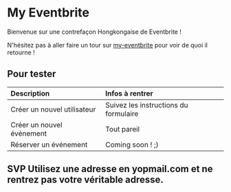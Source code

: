 # My Eventbrite

Bienvenue sur une contrefaçon Hongkongaise de Eventbrite !

N'hésitez pas à aller faire un tour sur [my-eventbrite](https://my-eventbrite-elc.herokuapp.com/) pour voir de quoi il retourne !

## Pour tester

|Description|Infos à rentrer|
|:----|:----|
|Créer un nouvel utilisateur|Suivez les instructions du formulaire|
|Créer un nouvel événement|Tout pareil|
|Réserver un événement|Coming soon ! ;)|

## SVP Utilisez une adresse en yopmail.com et ne rentrez pas votre véritable adresse. 

